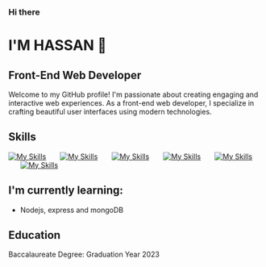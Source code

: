 ### Hi there 

# I'M HASSAN 👋
## Front-End Web Developer

Welcome to my GitHub profile! I'm passionate about creating engaging and interactive web experiences. As a front-end web developer, I specialize in crafting beautiful user interfaces using modern technologies.

## Skills
[![My Skills](https://skillicons.dev/icons?i=html,css)](https://skillicons.dev)
&nbsp;&nbsp;&nbsp;&nbsp;&nbsp; 
[![My Skills](https://skillicons.dev/icons?i=js,ts)](https://skillicons.dev)
&nbsp;&nbsp;&nbsp;&nbsp;&nbsp; 
[![My Skills](https://skillicons.dev/icons?i=react,next)](https://skillicons.dev)
&nbsp;&nbsp;&nbsp;&nbsp;&nbsp; 
[![My Skills](https://skillicons.dev/icons?i=tailwind,materialui)](https://skillicons.dev)
&nbsp;&nbsp;&nbsp;&nbsp;&nbsp; 
[![My Skills](https://skillicons.dev/icons?i=figma,xd)](https://skillicons.dev)
&nbsp;&nbsp;&nbsp;&nbsp;&nbsp; 
[![My Skills](https://skillicons.dev/icons?i=git,github,vercel,vscode)](https://skillicons.dev)
<br/>

## I'm currently learning:
- Nodejs, express and mongoDB

## Education
Baccalaureate Degree: Graduation Year 2023
